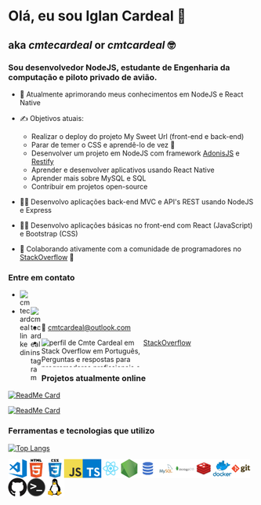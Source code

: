 # Olá, eu sou Iglan Cardeal 👋

## aka _cmtecardeal_ or _cmtcardeal_ 🤓

### Sou desenvolvedor NodeJS, estudante de Engenharia da computação e piloto privado de avião.

- 🧠 Atualmente aprimorando meus conhecimentos em NodeJS e React Native

- ✍️ Objetivos atuais:

  - Realizar o deploy do projeto My Sweet Url (front-end e back-end)
  - Parar de temer o CSS e aprendê-lo de vez 🤣
  - Desenvolver um projeto em NodeJS com framework [AdonisJS](https://adonisjs.com/) e [Restify](http://restify.com/)
  - Aprender e desenvolver aplicativos usando React Native
  - Aprender mais sobre MySQL e SQL
  - Contribuir em projetos open-source

- 🧑‍💻 Desenvolvo aplicações back-end MVC e API's REST usando NodeJS e Express

- 🧑‍💻 Desenvolvo aplicações básicas no front-end com React (JavaScript) e Bootstrap (CSS)

- 🤝 Colaborando ativamente com a comunidade de programadores no [StackOverflow](https://pt.stackoverflow.com/) 👀

### Entre em contato

- [<img align="left" alt="cmtecardeal linkedin" width="22px" src="https://cdn.jsdelivr.net/npm/simple-icons@v3/icons/linkedin.svg" />](https://www.linkedin.com/in/iglan-cardeal-37538a152/)
- [<img align="left" alt="cmtecardeal instagram" width="22px" src="https://cdn.jsdelivr.net/npm/simple-icons@v3/icons/instagram.svg" />](https://www.instagram.com/cmtecardeal/)

- 📧 cmtcardeal@outlook.com

- [StackOverflow](https://pt.stackoverflow.com/users/95771/cmte-cardeal) <img align="left" src="https://pt.stackoverflow.com/users/flair/95771.png?theme=dark" width="208" height="58" alt="perfil de Cmte Cardeal em Stack Overflow em Portugu&#234;s, Perguntas e respostas para programadores profissionais e entusiastas" title="perfil de Cmte Cardeal em Stack Overflow em Portugu&#234;s, Perguntas e respostas para programadores profissionais e entusiastas">

<br>

### Projetos atualmente online

[![ReadMe Card](https://github-readme-stats.vercel.app/api/pin/?username=iglancardeal&repo=velpac&theme=vue-dark)](https://github.com/anuraghazra/github-readme-stats)

[![ReadMe Card](https://github-readme-stats.vercel.app/api/pin/?username=iglancardeal&repo=cifra-de-cesar-nextjs&theme=dracula)](https://github.com/anuraghazra/github-readme-stats)

### Ferramentas e tecnologias que utilizo

[![Top Langs](https://github-readme-stats.vercel.app/api/top-langs/?username=iglancardeal&langs_count=4)](https://github.com/anuraghazra/github-readme-stats)

<img align="left" alt="Visual Studio Code" width="38px" src="https://raw.githubusercontent.com/github/explore/80688e429a7d4ef2fca1e82350fe8e3517d3494d/topics/visual-studio-code/visual-studio-code.png" />

<img align="left" alt="HTML5" width="38px" src="https://raw.githubusercontent.com/github/explore/80688e429a7d4ef2fca1e82350fe8e3517d3494d/topics/html/html.png" />

<img align="left" alt="CSS3" width="38px" src="https://raw.githubusercontent.com/github/explore/80688e429a7d4ef2fca1e82350fe8e3517d3494d/topics/css/css.png" />

<img align="left" alt="JavaScript" width="38px" src="https://raw.githubusercontent.com/github/explore/80688e429a7d4ef2fca1e82350fe8e3517d3494d/topics/javascript/javascript.png" />

<img align="left" alt="JavaScript" width="38px" src="https://raw.githubusercontent.com/github/explore/80688e429a7d4ef2fca1e82350fe8e3517d3494d/topics/typescript/typescript.png" />

<img align="left" alt="React" width="38px" src="https://raw.githubusercontent.com/github/explore/80688e429a7d4ef2fca1e82350fe8e3517d3494d/topics/react/react.png" />

<img align="left" alt="Node.js" width="38px" src="https://raw.githubusercontent.com/github/explore/80688e429a7d4ef2fca1e82350fe8e3517d3494d/topics/nodejs/nodejs.png" />

<img align="left" alt="SQL" width="38px" src="https://raw.githubusercontent.com/github/explore/80688e429a7d4ef2fca1e82350fe8e3517d3494d/topics/sql/sql.png" />

<img align="left" alt="MySQL" width="38px" src="https://raw.githubusercontent.com/github/explore/80688e429a7d4ef2fca1e82350fe8e3517d3494d/topics/mysql/mysql.png" />

<img align="left" alt="MongoDB" width="38px" src="https://raw.githubusercontent.com/github/explore/80688e429a7d4ef2fca1e82350fe8e3517d3494d/topics/mongodb/mongodb.png" />

<img align="left" alt="redis" width="38px" src="https://raw.githubusercontent.com/github/explore/80688e429a7d4ef2fca1e82350fe8e3517d3494d/topics/redis/redis.png" />

<img align="left" alt="redis" width="38px" src="https://raw.githubusercontent.com/github/explore/80688e429a7d4ef2fca1e82350fe8e3517d3494d/topics/docker/docker.png" />

<img align="left" alt="Git" width="38px" src="https://raw.githubusercontent.com/github/explore/80688e429a7d4ef2fca1e82350fe8e3517d3494d/topics/git/git.png" />

<img align="left" alt="GitHub" width="38px" src="https://raw.githubusercontent.com/github/explore/78df643247d429f6cc873026c0622819ad797942/topics/github/github.png" />

<img align="left" alt="Terminal" width="38px" src="https://raw.githubusercontent.com/github/explore/80688e429a7d4ef2fca1e82350fe8e3517d3494d/topics/terminal/terminal.png" />

<img align="left" alt="Terminal" width="38px" src="https://raw.githubusercontent.com/github/explore/80688e429a7d4ef2fca1e82350fe8e3517d3494d/topics/linux/linux.png" />
